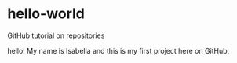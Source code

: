 # hello-world
GitHub tutorial on repositories


hello! My name is Isabella and this is my first project here on GitHub.
